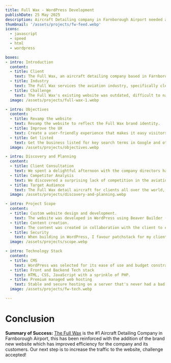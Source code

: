 ```yaml
---
title: Full Wax - WordPress Development
publishDate: 25 May 2025
description: Aircraft Detailing company in Farnborough Airport needed a boost.
thumbnail: '/assets/projects/fw-feed.webp'
icons:
  - javascript
  - speed
  - html
  - wordpress

boxes:
- intro: Introduction
  content:
  - title: Client
    text: The Full Wax, an aircraft detailing company based in Farnborough Airport.
  - title: Industry
    text: The Full Wax services the aviation industry, specifically cleaning and detailing.
  - title: Challenge
    text: The Full Wax's existing website was outdated, difficult to navigate, and failed to capture the brand identity of this established business.
  image: /assets/projects/full-wax-1.webp

- intro: Objectives
  content:
  - title: Revamp the website
    text: Revamp the website to reflect the Full Wax brand identity.
  - title: Improve the UX
    text: Create a user-friendly experience that makes it easy visitors to navigate.
  - title: Get listed
    text: Get the business listed for key search terms in Google and other relevant search engines.
  image: /assets/projects/objectives.webp

- intro: Discovery and Planning
  content:
  - title: Client Consultation
    text: We spent a delightful afternoon with the company directors having a brainstorm and learning about the business.
  - title: Competitor Analysis
    text: We discovered a surprising lack of competition in the aviation detailing industry.
  - title: Target Audience
    text: The Full Wax detail aircraft for clients all over the world, it is a mix of private clients and corporate clients.
  image: /assets/projects/discovery-and-planning.webp

- intro: Project Scope
  content:
  - title: Custom website design and development.
    text: The website was developed in WordPress using Beaver Builder (it needs a revamp!) in order to allow the client to manage the website themselves.
  - title: Content creation.
    text: The content was created in collaboration with the client to ensure the right message was delivered to the right people.
  - title: Security
    text: When building in WordPress, I favour patchstack for my clients as it provides a rock solid security solution which in my opinion is unmatched in the industry.
  image: /assets/projects/scope.webp

- intro: Technology Stack
  content:
  - title: CMS
    text: WordPress was selected for its ease of use and budget constraints. We used a page builder (Beaver builder)
  - title: Front and Backend Tech stack
    text: HTML, CSS, JavaScript with a sprinkle of PHP.
  - title: Premium managed web hosting
    text: Stable and secure hosting on a server that's never had a bad hair day.
  image: /assets/projects/fw-tech.webp

---
```




# Conclusion

**Summary of Success:** [The Full Wax](https://www.fullwax.com/) is the #1 Aircraft Detailing Company in Farnborough Airport, this has been reinforced with the addition of the brand new website which has improved efficiency for the company and its customers. Our next step is to increase the traffic to the website, challenge accepted! 




